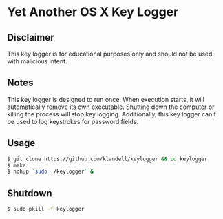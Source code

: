 # Yet Another OS X Key Logger

## Disclaimer
This key logger is for educational purposes only and should not be used with malicious intent.

## Notes
This key logger is designed to run once.  When execution starts, it will automatically remove its own executable.  Shutting down the computer or killing the process will stop key logging.  Additionally, this key logger can't be used to log keystrokes for password fields.

## Usage
```bash
$ git clone https://github.com/klandell/keylogger && cd keylogger
$ make
$ nohup `sudo ./keylogger` &
```
## Shutdown
```bash
$ sudo pkill -f keylogger
```
